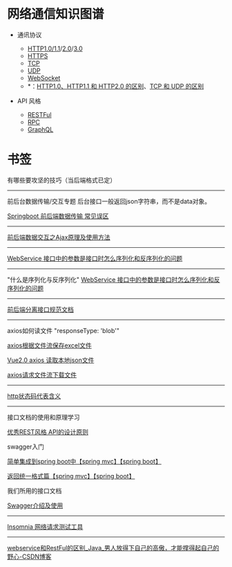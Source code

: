 # 网络通信知识图谱

- 通讯协议

  - [HTTP1.0/1.1](https://developer.mozilla.org/zh-CN/docs/Web/HTTP/Overview)/[2.0](https://developers.google.com/web/fundamentals/performance/http2?hl=zh-CN)/[3.0](https://blog.cloudflare.com/zh/http-3-from-root-to-tip-zh/)
  - [HTTPS](https://zh.wikipedia.org/wiki/%E8%B6%85%E6%96%87%E6%9C%AC%E4%BC%A0%E8%BE%93%E5%AE%89%E5%85%A8%E5%8D%8F%E8%AE%AE)
  - [TCP](https://zh.wikipedia.org/wiki/%E4%BC%A0%E8%BE%93%E6%8E%A7%E5%88%B6%E5%8D%8F%E8%AE%AE)
  - [UDP](https://zh.wikipedia.org/zh-hans/%E7%94%A8%E6%88%B7%E6%95%B0%E6%8D%AE%E6%8A%A5%E5%8D%8F%E8%AE%AE)
  - [WebSocket](https://developer.mozilla.org/zh-CN/docs/Web/API/WebSocket)
  - \*：[HTTP1.0、HTTP1.1 和 HTTP2.0 的区别](https://juejin.im/entry/5981c5df518825359a2b9476)、[TCP 和 UDP 的区别](https://zhuanlan.zhihu.com/p/24860273)

- API 风格

  - [RESTFul](https://zh.wikipedia.org/wiki/%E8%A1%A8%E7%8E%B0%E5%B1%82%E7%8A%B6%E6%80%81%E8%BD%AC%E6%8D%A2)
  - [RPC](https://zh.wikipedia.org/wiki/%E9%81%A0%E7%A8%8B%E9%81%8E%E7%A8%8B%E8%AA%BF%E7%94%A8)
  - [GraphQL](https://graphql.cn/)

# 书签
有哪些要攻坚的技巧（当后端格式已定）

---

前后台数据传输/交互专题
后台接口一般返回json字符串，而不是data对象。

[Springboot 前后端数据传输 常见误区](https://www.cnblogs.com/AdaiCoffee/p/10458787.html)

---

[前后端数据交互之Ajax原理及使用方法](https://www.jianshu.com/p/f090cc647f22)

---

[WebService 接口中的参数是接口时怎么序列化和反序列化的问题](https://bbs.csdn.net/topics/390569996)

---

"什么是序列化与反序列化"
[WebService 接口中的参数是接口时怎么序列化和反序列化的问题](https://bbs.csdn.net/topics/390569996)

---

[前后端分离接口规范文档](http://blog.sina.com.cn/s/blog_1645e034e0102yczn.html)

---

axios如何读文件
"responseType: 'blob'"

[axios根据文件流保存excel文件](https://www.jianshu.com/p/eb15827fadf7)

[Vue2.0 axios 读取本地json文件](https://www.cnblogs.com/yingyigongzi/p/10857706.html)

[axios请求文件流下载文件](https://blog.csdn.net/Mr_JavaScript/article/details/89710402)

---

[http状态码代表含义](https://blog.csdn.net/waterdjj/article/details/52487521)

---

接口文档的使用和原理学习

[优秀REST风格 API的设计原则](https://blog.csdn.net/houjixin/article/details/54315835)

swagger入门

[简单集成到spring boot中【spring mvc】【spring boot】](https://www.cnblogs.com/sxdcgaq8080/p/8698315.html)

[返回统一格式篇【spring mvc】【spring boot】](https://www.cnblogs.com/sxdcgaq8080/p/8797318.html)

我们所用的接口文档

[Swagger介绍及使用](https://www.jianshu.com/p/349e130e40d5)

---

[Insomnia 网络请求测试工具](https://www.jianshu.com/p/89804e9aa8f6)

---

 [webservice和RestFul的区别_Java_男人放得下自己的高傲，才能撑得起自己的野心-CSDN博客](https://blog.csdn.net/chen213wb/article/details/80330356) 

